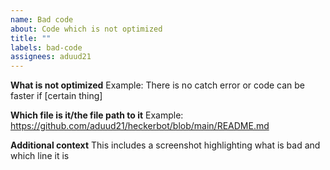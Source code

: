 ```yaml
---
name: Bad code
about: Code which is not optimized
title: ""
labels: bad-code
assignees: aduud21
---
```


**What is not optimized**
Example: There is no catch error or code can be faster if [certain thing]

**Which file is it/the file path to it**
Example: https://github.com/aduud21/heckerbot/blob/main/README.md

**Additional context**
This includes a screenshot highlighting what is bad and which line it is
